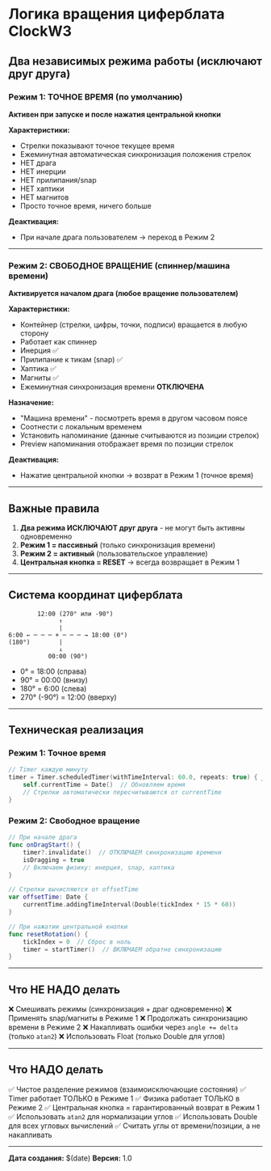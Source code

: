 # Логика вращения циферблата ClockW3

## Два независимых режима работы (исключают друг друга)

### Режим 1: ТОЧНОЕ ВРЕМЯ (по умолчанию)
**Активен при запуске и после нажатия центральной кнопки**

**Характеристики:**
- Стрелки показывают точное текущее время
- Ежеминутная автоматическая синхронизация положения стрелок
- НЕТ драга
- НЕТ инерции
- НЕТ прилипания/snap
- НЕТ хаптики
- НЕТ магнитов
- Просто точное время, ничего больше

**Деактивация:**
- При начале драга пользователем → переход в Режим 2

---

### Режим 2: СВОБОДНОЕ ВРАЩЕНИЕ (спиннер/машина времени)
**Активируется началом драга (любое вращение пользователем)**

**Характеристики:**
- Контейнер (стрелки, цифры, точки, подписи) вращается в любую сторону
- Работает как спиннер
- Инерция ✅
- Прилипание к тикам (snap) ✅
- Хаптика ✅
- Магниты ✅
- Ежеминутная синхронизация времени **ОТКЛЮЧЕНА**

**Назначение:**
- "Машина времени" - посмотреть время в другом часовом поясе
- Соотнести с локальным временем
- Установить напоминание (данные считываются из позиции стрелок)
- Preview напоминания отображает время по позиции стрелок

**Деактивация:**
- Нажатие центральной кнопки → возврат в Режим 1 (точное время)

---

## Важные правила

1. **Два режима ИСКЛЮЧАЮТ друг друга** - не могут быть активны одновременно
2. **Режим 1 = пассивный** (только синхронизация времени)
3. **Режим 2 = активный** (пользовательское управление)
4. **Центральная кнопка = RESET** → всегда возвращает в Режим 1

---

## Система координат циферблата

```
        12:00 (270° или -90°)
              ↑
              |
6:00 ← ─ ─ ─ + ─ ─ ─ → 18:00 (0°)
(180°)        |
              ↓
           00:00 (90°)
```

- 0° = 18:00 (справа)
- 90° = 00:00 (внизу)  
- 180° = 6:00 (слева)
- 270° (-90°) = 12:00 (вверху)

---

## Техническая реализация

### Режим 1: Точное время
```swift
// Timer каждую минуту
timer = Timer.scheduledTimer(withTimeInterval: 60.0, repeats: true) { _ in
    self.currentTime = Date()  // Обновляем время
    // Стрелки автоматически пересчитываются от currentTime
}
```

### Режим 2: Свободное вращение
```swift
// При начале драга
func onDragStart() {
    timer?.invalidate()  // ОТКЛЮЧАЕМ синхронизацию времени
    isDragging = true
    // Включаем физику: инерция, snap, хаптика
}

// Стрелки вычисляются от offsetTime
var offsetTime: Date {
    currentTime.addingTimeInterval(Double(tickIndex * 15 * 60))
}

// При нажатии центральной кнопки
func resetRotation() {
    tickIndex = 0  // Сброс в ноль
    timer = startTimer()  // ВКЛЮЧАЕМ обратно синхронизацию
}
```

---

## Что НЕ НАДО делать

❌ Смешивать режимы (синхронизация + драг одновременно)
❌ Применять snap/магниты в Режиме 1
❌ Продолжать синхронизацию времени в Режиме 2
❌ Накапливать ошибки через `angle += delta` (только `atan2`)
❌ Использовать Float (только Double для углов)

---

## Что НАДО делать

✅ Чистое разделение режимов (взаимоисключающие состояния)
✅ Timer работает ТОЛЬКО в Режиме 1
✅ Физика работает ТОЛЬКО в Режиме 2
✅ Центральная кнопка = гарантированный возврат в Режим 1
✅ Использовать `atan2` для нормализации углов
✅ Использовать Double для всех угловых вычислений
✅ Считать углы от времени/позиции, а не накапливать

---

**Дата создания:** $(date)
**Версия:** 1.0
